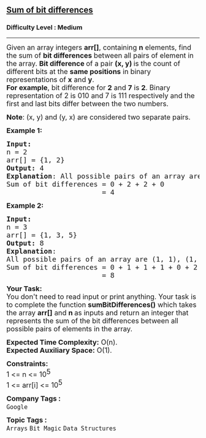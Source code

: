 <h2><a href="https://www.geeksforgeeks.org/problems/sum-of-bit-differences2937/1">Sum of bit differences</a></h2><h3>Difficulty Level : Medium</h3><hr><div class="problems_problem_content__Xm_eO"><p><span style="font-size: 18px;">Given an array integers <strong>arr[]</strong>,&nbsp;containing <strong>n</strong> elements, find the sum of <strong>bit differences</strong> between all pairs of element in the array. <strong>Bit difference </strong>of a pair <strong>(x, y) </strong>is the count of different bits at the <strong>same positions</strong> in binary representations of <strong>x</strong> and <strong>y</strong>.<br><strong>For example</strong>, bit difference for <strong>2</strong> and <strong>7</strong> is <strong>2</strong>. Binary representation of 2 is 010 and 7 is 111 respectively and the first and last bits differ between the two numbers.</span></p>
<p><span style="font-size: 18px;"><strong>Note</strong>: (x, y) and (y, x) are considered two separate pairs.</span></p>
<p><span style="font-size: 18px;"><strong>Example 1:</strong></span></p>
<pre><span style="font-size: 18px;"><strong>Input:</strong> 
n = 2
arr[] = {1, 2}
<strong>Output:</strong> 4
<strong>Explanation</strong>: All possible pairs of an array are (1, 1), (1, 2), (2, 1), (2, 2).
Sum of bit differences = 0 + 2 + 2 + 0
                       = 4</span></pre>
<p><span style="font-size: 18px;"><strong>Example 2:</strong></span></p>
<pre><span style="font-size: 18px;"><strong>Input:
</strong>n = 3 
arr[] = {1, 3, 5}
<strong>Output:</strong> 8
<strong>Explanation</strong>: 
All possible pairs of an array are (1, 1), (1, 3), (1, 5), (3, 1), (3, 3) (3, 5),(5, 1), (5, 3), (5, 5).
Sum of bit differences = 0 + 1 + 1 + 1 + 0 + 2 + 1 + 2 + 0 
                       = 8</span></pre>
<p><span style="font-size: 18px;"><strong style="font-size: 18px;">Your Task:&nbsp;&nbsp;</strong><br><span style="font-size: 18px;">You don't need to read input or print anything. Your task is to complete the function&nbsp;</span><strong style="font-size: 18px;">sumBitDifferences</strong><strong style="font-size: 18px;">()</strong><span style="font-size: 18px;">&nbsp;which takes the array&nbsp;</span><strong style="font-size: 18px;">arr[]</strong><span style="font-size: 18px;">&nbsp;and&nbsp;</span><strong style="font-size: 18px;">n</strong><strong style="font-size: 18px;">&nbsp;</strong><span style="font-size: 18px;">as inputs and&nbsp;</span><span style="font-size: 18px; white-space: normal;">return an integer that represents the sum of the bit differences between all possible pairs of elements in the array</span><span style="font-size: 18px;">.</span></span></p>
<p><span style="font-size: 18px;"><strong style="font-size: 18px;">Expected Time Complexity:</strong><span style="font-size: 18px;"> O(n).</span><br><strong style="font-size: 18px;">Expected Auxiliary Space:</strong><span style="font-size: 18px;"> O(1).</span></span></p>
<p><span style="font-size: 18px;"><strong style="font-size: 18px;">Constraints:</strong><br><span style="font-size: 18px;">1 &lt;= n &lt;= 10</span><sup style="font-size: 18px;">5</sup><br><span style="font-size: 18px;">1 &lt;= arr[i] &lt;= 10</span><sup style="font-size: 18px;">5</sup></span></p></div><p><span style=font-size:18px><strong>Company Tags : </strong><br><code>Google</code>&nbsp;<br><p><span style=font-size:18px><strong>Topic Tags : </strong><br><code>Arrays</code>&nbsp;<code>Bit Magic</code>&nbsp;<code>Data Structures</code>&nbsp;